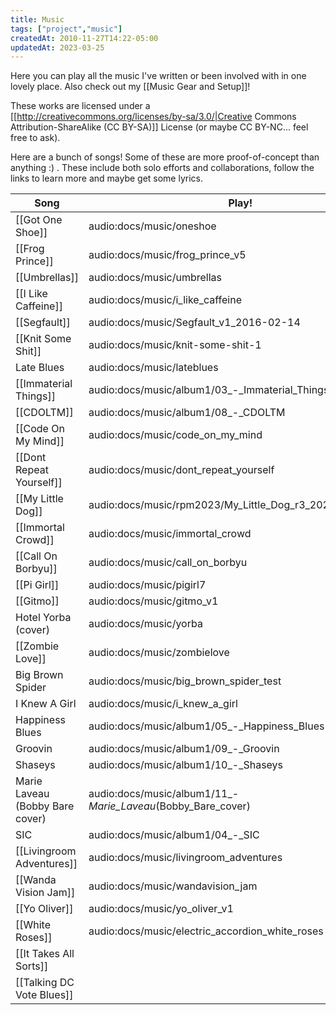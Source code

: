 ```yaml
---
title: Music
tags: ["project","music"]
createdAt: 2010-11-27T14:22-05:00
updatedAt: 2023-03-25
---
```


Here you can play all the music I've written or been involved with in one lovely place. Also check out my [[Music Gear and Setup]]!

These works are licensed under a [[http://creativecommons.org/licenses/by-sa/3.0/|Creative Commons Attribution-ShareAlike (CC BY-SA)]] License (or maybe CC BY-NC... feel free to ask).

Here are a bunch of songs! Some of these are more proof-of-concept than anything :) . These include both solo efforts and collaborations, follow the links to learn more and maybe get some lyrics.

| Song                            | Play!                                                        |
| --------------------------      | -----------------------------------------------              |
| [[Got One Shoe]]                | audio:docs/music/oneshoe                                     |
| [[Frog Prince]]                 | audio:docs/music/frog_prince_v5                              |
| [[Umbrellas]]                   | audio:docs/music/umbrellas                                   |
| [[I Like Caffeine]]             | audio:docs/music/i_like_caffeine                             |
| [[Segfault]]                    | audio:docs/music/Segfault_v1_2016-02-14                      |
| [[Knit Some Shit]]              | audio:docs/music/knit-some-shit-1                            |
| Late Blues                      | audio:docs/music/lateblues                                   |
| [[Immaterial Things]]           | audio:docs/music/album1/03_-_Immaterial_Things               |
| [[CDOLTM]]                      | audio:docs/music/album1/08_-_CDOLTM                          |
| [[Code On My Mind]]             | audio:docs/music/code_on_my_mind                             |
| [[Dont Repeat Yourself]]        | audio:docs/music/dont_repeat_yourself                        |
| [[My Little Dog]]               | audio:docs/music/rpm2023/My_Little_Dog_r3_20230211_2112      |
| [[Immortal Crowd]]              | audio:docs/music/immortal_crowd                              |
| [[Call On Borbyu]]              | audio:docs/music/call_on_borbyu                              |
| [[Pi Girl]]                     | audio:docs/music/pigirl7                                     |
| [[Gitmo]]                       | audio:docs/music/gitmo_v1                                    |
| Hotel Yorba (cover)             | audio:docs/music/yorba                                       |
| [[Zombie Love]]                 | audio:docs/music/zombielove                                  |
| Big Brown Spider                | audio:docs/music/big_brown_spider_test                       |
| I Knew A Girl                   | audio:docs/music/i_knew_a_girl                               |
| Happiness Blues                 | audio:docs/music/album1/05_-_Happiness_Blues                 |
| Groovin                         | audio:docs/music/album1/09_-_Groovin                         |
| Shaseys                         | audio:docs/music/album1/10_-_Shaseys                         |
| Marie Laveau (Bobby Bare cover) | audio:docs/music/album1/11_-_Marie_Laveau_(Bobby_Bare_cover) |
| SIC                             | audio:docs/music/album1/04_-_SIC                             |
| [[Livingroom Adventures]]       | audio:docs/music/livingroom_adventures                       |
| [[Wanda Vision Jam]]            | audio:docs/music/wandavision_jam                             |
| [[Yo Oliver]]                   | audio:docs/music/yo_oliver_v1                                |
| [[White Roses]]                 | audio:docs/music/electric_accordion_white_roses              |
| [[It Takes All Sorts]]          |                                                              |
| [[Talking DC Vote Blues]]       |                                                              |
